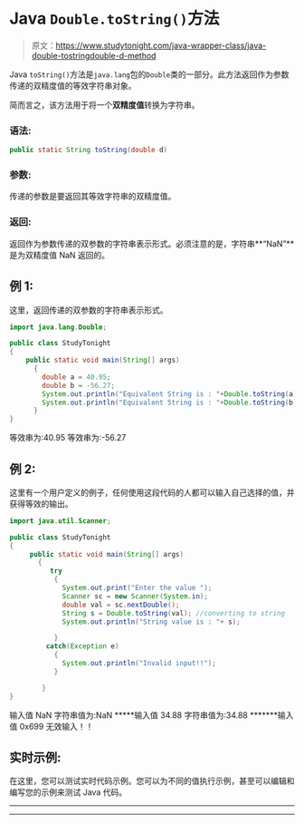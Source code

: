 # Java `Double.toString()`方法

> 原文：<https://www.studytonight.com/java-wrapper-class/java-double-tostringdouble-d-method>

Java `toString()`方法是`java.lang`包的`Double`类的一部分。此方法返回作为参数传递的双精度值的等效字符串对象。

简而言之，该方法用于将一个**双精度值**转换为字符串。

### 语法:

```java
public static String toString(double d)
```

### 参数:

传递的参数是要返回其等效字符串的双精度值。

### 返回:

返回作为参数传递的双参数的字符串表示形式。必须注意的是，字符串**“NaN”**是为双精度值 NaN 返回的。

## 例 1:

这里，返回传递的双参数的字符串表示形式。

```java
import java.lang.Double;

public class StudyTonight
{  
    public static void main(String[] args)
      {  
        double a = 40.95;
        double b = -56.27;
        System.out.println("Equivalent String is : "+Double.toString(a));   
        System.out.println("Equivalent String is : "+Double.toString(b));   
      }  
}
```

等效串为:40.95
等效串为:-56.27

## 例 2:

这里有一个用户定义的例子，任何使用这段代码的人都可以输入自己选择的值，并获得等效的输出。

```java
import java.util.Scanner;  

public class StudyTonight
{  
     public static void main(String[] args) 
       {  
          try
           {
             System.out.print("Enter the value ");  
             Scanner sc = new Scanner(System.in);  
             double val = sc.nextDouble();  
             String s = Double.toString(val); //converting to string
             System.out.println("String value is : "+ s);  

           }
         catch(Exception e)
           {
             System.out.println("Invalid input!!");
           }

        }  
} 
```

输入值 NaN
字符串值为:NaN
*****输入值 34.88
字符串值为:34.88
*******输入值 0x699
无效输入！！

## 实时示例:

在这里，您可以测试实时代码示例。您可以为不同的值执行示例，甚至可以编辑和编写您的示例来测试 Java 代码。

* * *

* * *